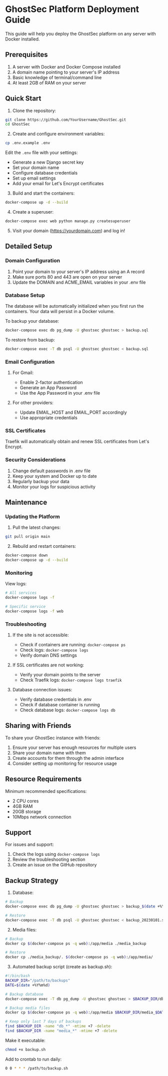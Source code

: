 # GhostSec Platform Deployment Guide

This guide will help you deploy the GhostSec platform on any server with Docker installed.

## Prerequisites

1. A server with Docker and Docker Compose installed
2. A domain name pointing to your server's IP address
3. Basic knowledge of terminal/command line
4. At least 2GB of RAM on your server

## Quick Start

1. Clone the repository:
```bash
git clone https://github.com/YourUsername/GhostSec.git
cd GhostSec
```

2. Create and configure environment variables:
```bash
cp .env.example .env
```

Edit the `.env` file with your settings:
- Generate a new Django secret key
- Set your domain name
- Configure database credentials
- Set up email settings
- Add your email for Let's Encrypt certificates

3. Build and start the containers:
```bash
docker-compose up -d --build
```

4. Create a superuser:
```bash
docker-compose exec web python manage.py createsuperuser
```

5. Visit your domain (https://yourdomain.com) and log in!

## Detailed Setup

### Domain Configuration

1. Point your domain to your server's IP address using an A record
2. Make sure ports 80 and 443 are open on your server
3. Update the DOMAIN and ACME_EMAIL variables in your .env file

### Database Setup

The database will be automatically initialized when you first run the containers. Your data will persist in a Docker volume.

To backup your database:
```bash
docker-compose exec db pg_dump -U ghostsec ghostsec > backup.sql
```

To restore from backup:
```bash
docker-compose exec -T db psql -U ghostsec ghostsec < backup.sql
```

### Email Configuration

1. For Gmail:
   - Enable 2-factor authentication
   - Generate an App Password
   - Use the App Password in your .env file

2. For other providers:
   - Update EMAIL_HOST and EMAIL_PORT accordingly
   - Use appropriate credentials

### SSL Certificates

Traefik will automatically obtain and renew SSL certificates from Let's Encrypt.

### Security Considerations

1. Change default passwords in .env file
2. Keep your system and Docker up to date
3. Regularly backup your data
4. Monitor your logs for suspicious activity

## Maintenance

### Updating the Platform

1. Pull the latest changes:
```bash
git pull origin main
```

2. Rebuild and restart containers:
```bash
docker-compose down
docker-compose up -d --build
```

### Monitoring

View logs:
```bash
# All services
docker-compose logs -f

# Specific service
docker-compose logs -f web
```

### Troubleshooting

1. If the site is not accessible:
   - Check if containers are running: `docker-compose ps`
   - Check logs: `docker-compose logs`
   - Verify domain DNS settings

2. If SSL certificates are not working:
   - Verify your domain points to the server
   - Check Traefik logs: `docker-compose logs traefik`

3. Database connection issues:
   - Verify database credentials in .env
   - Check if database container is running
   - Check database logs: `docker-compose logs db`

## Sharing with Friends

To share your GhostSec instance with friends:

1. Ensure your server has enough resources for multiple users
2. Share your domain name with them
3. Create accounts for them through the admin interface
4. Consider setting up monitoring for resource usage

## Resource Requirements

Minimum recommended specifications:
- 2 CPU cores
- 4GB RAM
- 20GB storage
- 10Mbps network connection

## Support

For issues and support:
1. Check the logs using `docker-compose logs`
2. Review the troubleshooting section
3. Create an issue on the GitHub repository

## Backup Strategy

1. Database:
```bash
# Backup
docker-compose exec db pg_dump -U ghostsec ghostsec > backup_$(date +%Y%m%d).sql

# Restore
docker-compose exec -T db psql -U ghostsec ghostsec < backup_20230101.sql
```

2. Media files:
```bash
# Backup
docker cp $(docker-compose ps -q web):/app/media ./media_backup

# Restore
docker cp ./media_backup/. $(docker-compose ps -q web):/app/media/
```

3. Automated backup script (create as backup.sh):
```bash
#!/bin/bash
BACKUP_DIR="/path/to/backups"
DATE=$(date +%Y%m%d)

# Backup database
docker-compose exec -T db pg_dump -U ghostsec ghostsec > $BACKUP_DIR/db_$DATE.sql

# Backup media files
docker cp $(docker-compose ps -q web):/app/media $BACKUP_DIR/media_$DATE

# Keep only last 7 days of backups
find $BACKUP_DIR -name "db_*" -mtime +7 -delete
find $BACKUP_DIR -name "media_*" -mtime +7 -delete
```

Make it executable:
```bash
chmod +x backup.sh
```

Add to crontab to run daily:
```bash
0 0 * * * /path/to/backup.sh
```
